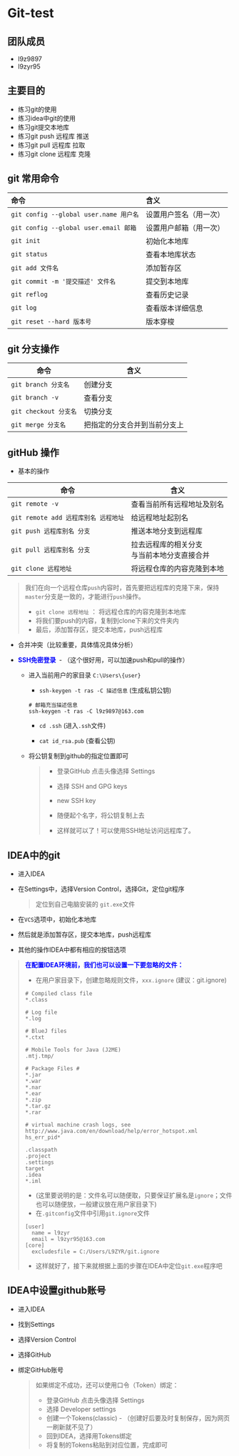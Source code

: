 # Git-test
## 团队成员
- l9z9897
- l9zyr95
## 主要目的
- 练习git的使用
- 练习idea中git的使用
- 练习git提交本地库
- 练习git push 远程库      推送
- 练习git pull 远程库        拉取
- 练习git clone 远程库     克隆
## git 常用命令
| 命令 | 含义 |
| :--- | :--- |
| `git config --global user.name 用户名` | 设置用户签名（用一次） |
| `git config --global user.email 邮箱` | 设置用户邮箱（用一次） |
| `git init` | 初始化本地库 |
| `git status` | 查看本地库状态 |
| `git add 文件名` | 添加暂存区 |
| `git commit -m '提交描述' 文件名` | 提交到本地库 |
| `git reflog` | 查看历史记录 |
| `git log` | 查看版本详细信息 |
| `git reset --hard 版本号` | 版本穿梭 |

## git 分支操作

| 命令                  | 含义                         |
| --------------------- | ---------------------------- |
| `git branch 分支名`   | 创建分支                     |
| `git branch -v`       | 查看分支                     |
| `git checkout 分支名` | 切换分支                     |
| `git merge 分支名`    | 把指定的分支合并到当前分支上 |

## gitHub 操作

- 基本的操作

| 命令                                 | 含义                                           |
| ------------------------------------ | ---------------------------------------------- |
| `git remote -v`                      | 查看当前所有远程地址及别名                     |
| `git remote add 远程库别名 远程地址` | 给远程地址起别名                               |
| `git push 远程库别名 分支`           | 推送本地分支到远程库                           |
| `git pull 远程库别名 分支`           | 拉去远程库的相关分支<br>与当前本地分支直接合并 |
| `git clone 远程地址`                 | 将远程仓库的内容克隆到本地                     |

> 我们在向一个远程仓库`push`内容时，首先要把远程库的克隆下来，保持`master`分支是一致的，才能进行`push`操作。
>
> - `git clone 远程地址` ： 将远程仓库的内容克隆到本地库
> - 将我们要push的内容，复制到clone下来的文件夹内
> - 最后，添加暂存区，提交本地库，push远程库

- 合并冲突（比较重要，具体情况具体分析）

- <span style="color:blue; font-weight:bold">SSH免密登录 </span>    - （这个很好用，可以加速push和pull的操作）

  - 进入当前用户的家目录  `C:\Users\{user}`

    - `ssh-keygen -t ras -C 描述信息`      (生成私钥公钥)

    ```shell
    # 邮箱充当描述信息
    ssh-keygen -t ras -C l9z9897@163.com
    ```
  
    - `cd .ssh`      (进入`.ssh`文件)
  
    - `cat id_rsa.pub`     (查看公钥)
  
  - 将公钥复制到github的指定位置即可
  
    > - 登录GitHub 点击头像选择 Settings
    >
    > - 选择 SSH and GPG keys
    >
    > - new SSH key
    >
    > - 随便起个名字，将公钥复制上去
    >
    > - 这样就可以了！可以使用SSH地址访问远程库了。
    

## IDEA中的git

- 进入IDEA

- 在Settings中，选择Version Control，选择Git，定位git程序

  > 定位到自己电脑安装的 `git.exe`文件

- 在`VCS`选项中，初始化本地库

- 然后就是添加暂存区，提交本地库，push远程库

- 其他的操作IDEA中都有相应的按钮选项

> <span style="color:blue; font-weight:bold">在配置IDEA环境前，我们也可以设置一下要忽略的文件：</span>
>
> - 在用户家目录下，创建忽略规则文件，`xxx.ignore` (建议：git.ignore)
>
> ```shell
> # Compiled class file
> *.class
> 
> # Log file
> *.log
> 
> # BlueJ files
> *.ctxt
> 
> # Mobile Tools for Java (J2ME)
> .mtj.tmp/
> 
> # Package Files #
> *.jar
> *.war
> *.nar
> *.ear
> *.zip
> *.tar.gz
> *.rar
> 
> # virtual machine crash logs, see http://www.java.com/en/download/help/error_hotspot.xml
> hs_err_pid*
> 
> .classpath
> .project
> .settings
> target
> .idea
> *.iml
> ```
>
> - (这里要说明的是：文件名可以随便取，只要保证扩展名是`ignore`；文件也可以随便放，一般建议放在用户家目录下)
> - 在`.gitconfig`文件中引用`git.ignore`文件
>
> ```shell
> [user]
> 	name = l9zyr
> 	email = l9zyr95@163.com
> [core]
> 	excludesfile = C:/Users/L9ZYR/git.ignore
> ```
>
> - 这样就好了，接下来就根据上面的步骤在IDEA中定位`git.exe`程序吧

## IDEA中设置github账号

- 进入IDEA

- 找到Settings

- 选择Version Control 

- 选择GitHub

- 绑定GitHub账号

  > 如果绑定不成功，还可以使用口令（Token）绑定：
  >
  > - 登录GitHub 点击头像选择 Settings
  > - 选择 Developer settings
  > - 创建一个Tokens(classic)      -  （创建好后要及时复制保存，因为网页一刷新就不见了）
  > - 回到IDEA，选择用Tokens绑定
  > - 将复制的Tokens粘贴到对应位置，完成即可

